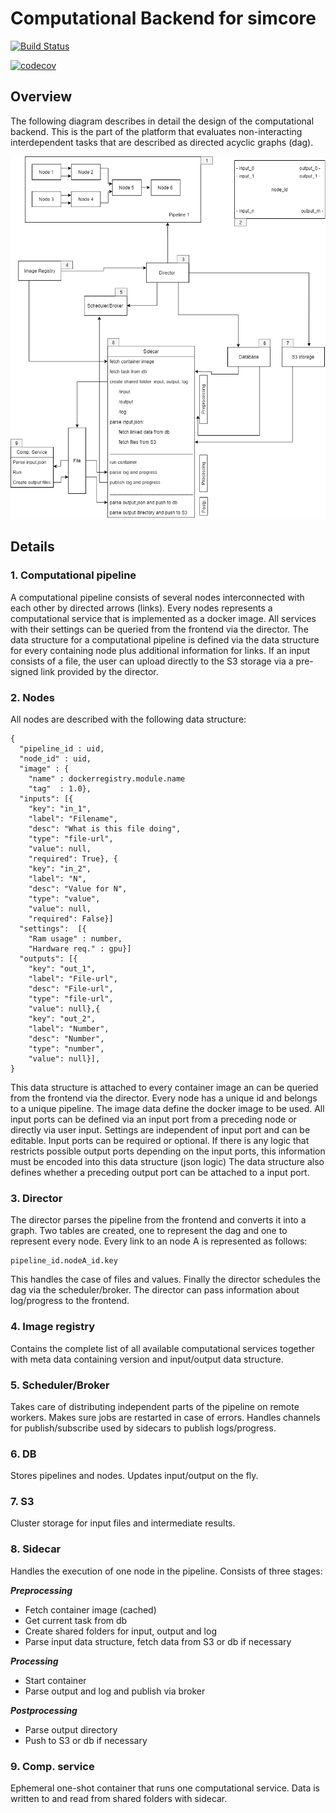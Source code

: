 # Computational Backend for simcore

[![Build Status](https://travis-ci.org/mguidon/simcore-comp-backend.svg?branch=reintegration)](https://travis-ci.org/mguidon/simcore-comp-backend)


[![codecov](https://codecov.io/gh/mguidon/simcore-comp-backend/branch/master/graph/badge.svg)](https://codecov.io/gh/mguidon/simcore-comp-backend)


## Overview
The following diagram describes in detail the design of the computational backend.
This is the part of the platform that evaluates non-interacting interdependent tasks that are described as directed acyclic graphs (dag).

![Computational backend](pics/comp_backend.png)


## Details

### 1. Computational pipeline

A computational pipeline consists of several nodes interconnected with each other by directed arrows (links).
Every nodes represents a computational service that is implemented as a docker image.
All services with their settings can be queried from the frontend via the director.
The data structure for a computational pipeline is defined via the data structure for every containing node plus additional information for links.
If an input consists of a file, the user can upload directly to the S3 storage via a pre-signed link provided by the director.
### 2. Nodes

All nodes are described with the following data structure:
```
{
  "pipeline_id : uid,
  "node_id" : uid,
  "image" : {
    "name" : dockerregistry.module.name
    "tag"  : 1.0},
  "inputs": [{
    "key": "in_1",
    "label": "Filename",
    "desc": "What is this file doing",
    "type": "file-url",
    "value": null,
    "required": True}, {
    "key": "in_2",
    "label": "N",
    "desc": "Value for N",
    "type": "value",
    "value": null,
    "required": False}]
  "settings":  [{
    "Ram usage" : number,
    "Hardware req." : gpu}]
  "outputs": [{
    "key": "out_1",
    "label": "File-url",
    "desc": "File-url",
    "type": "file-url",
    "value": null},{
    "key": "out_2",
    "label": "Number",
    "desc": "Number",
    "type": "number",
    "value": null}],
}
```
This data structure is attached to every container image an can be queried from the frontend via the director.
Every node has a unique id and belongs to a unique pipeline.
The image data define the docker image to be used.
All input ports can be defined via an input port from a preceding node or directly via user input.
Settings are independent of input port and can be editable.
Input ports can be required or optional.
If there is any logic that restricts possible output ports depending on the input ports, this information must be encoded into this data structure (json logic)
The data structure also defines whether a preceding output port can be attached to a input port.

### 3. Director
The director parses the pipeline from the frontend and converts it into a graph.
Two tables are created, one to represent the dag and one to represent every node.
Every link to an node A is represented as follows:
```
pipeline_id.nodeA_id.key
```
This handles the case of files and values.
Finally the director schedules the dag via the scheduler/broker.
The director can pass information about log/progress to the frontend.

### 4. Image registry
Contains the complete list of all available computational services together with meta data containing version and input/output data structure.

### 5. Scheduler/Broker
Takes care of distributing independent parts of the pipeline on remote workers.
Makes sure jobs are restarted in case of errors.
Handles channels for publish/subscribe used by sidecars to publish logs/progress.

### 6. DB
Stores pipelines and nodes. Updates input/output on the fly.

### 7. S3
Cluster storage for input files and intermediate results.

### 8. Sidecar
Handles the execution of one node in the pipeline. Consists of three stages:

***Preprocessing***

- Fetch container image (cached)
- Get current task from db
- Create shared folders for input, output and log
- Parse input data structure, fetch data from S3 or db if necessary

***Processing***
- Start container
- Parse output and log and publish via broker

***Postprocessing***
- Parse output directory
- Push to S3 or db if necessary

### 9. Comp. service
Ephemeral one-shot container that runs one computational service.
Data is written to and read from shared folders with sidecar.
